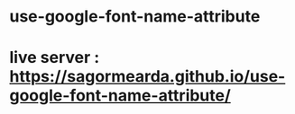 # use-google-font-name-attribute
# live server : https://sagormearda.github.io/use-google-font-name-attribute/
